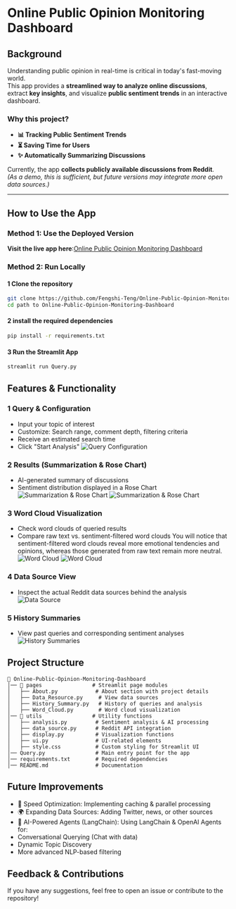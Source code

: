 # Online Public Opinion Monitoring Dashboard

## Background  
Understanding public opinion in real-time is critical in today's fast-moving world.  
This app provides a **streamlined way to analyze online discussions**, extract **key insights**, and visualize **public sentiment trends** in an interactive dashboard.  

### **Why this project?**  
- **📊 Tracking Public Sentiment Trends**  
- **⏳ Saving Time for Users**  
- **✨ Automatically Summarizing Discussions**  

Currently, the app **collects publicly available discussions from Reddit**.  
*(As a demo, this is sufficient, but future versions may integrate more open data sources.)*  

---

## How to Use the App  

### **Method 1: Use the Deployed Version**  
**Visit the live app here**:[Online Public Opinion Monitoring Dashboard](https://online-public-opinion-monitoring-dashboard-tengfengshi.streamlit.app)

### **Method 2: Run Locally**  

#### **1 Clone the repository**  
```bash
git clone https://github.com/Fengshi-Teng/Online-Public-Opinion-Monitoring-Dashboard.git
cd path to Online-Public-Opinion-Monitoring-Dashboard
```
#### **2 install the required dependencies** 
```bash
pip install -r requirements.txt
```
#### **3 Run the Streamlit App**
```bash
streamlit run Query.py
```
## Features & Functionality
### **1 Query & Configuration**
- Input your topic of interest
- Customize: Search range, comment depth, filtering criteria
- Receive an estimated search time
- Click "Start Analysis"
![Query Configuration](images/query_configuration.png)

### **2 Results (Summarization & Rose Chart)**
- AI-generated summary of discussions
- Sentiment distribution displayed in a Rose Chart
![Summarization & Rose Chart](images/query_summary.png)
![Summarization & Rose Chart](images/query_rose_chart.png)

### **3 Word Cloud Visualization**
- Check word clouds of queried results
- Compare raw text vs. sentiment-filtered word clouds
    You will notice that sentiment-filtered word clouds reveal more emotional tendencies and opinions, whereas those generated from raw text remain more neutral.
![Word Cloud](images/word_cloud1.png)
![Word Cloud](images/word_cloud2.png)

### **4 Data Source View**
- Inspect the actual Reddit data sources behind the analysis
![Data Source](images/data_source.png)

### **5 History Summaries**
- View past queries and corresponding sentiment analyses
![History Summaries](images/history_summaries.png)

## Project Structure
```
📁 Online-Public-Opinion-Monitoring-Dashboard
│── 📂 pages                # Streamlit page modules
│   ├── About.py            # About section with project details
│   ├── Data_Resource.py     # View data sources
│   ├── History_Summary.py   # History of queries and analysis
│   ├── Word_Cloud.py        # Word cloud visualization
│── 📂 utils                # Utility functions
│   ├── analysis.py         # Sentiment analysis & AI processing
│   ├── data_source.py      # Reddit API integration
│   ├── display.py          # Visualization functions
│   ├── ui.py               # UI-related elements
│   ├── style.css           # Custom styling for Streamlit UI
│── Query.py                # Main entry point for the app
│── requirements.txt        # Required dependencies
│── README.md               # Documentation
```
## Future Improvements
- 💨 Speed Optimization: Implementing caching & parallel processing
- 🌍 Expanding Data Sources: Adding Twitter, news, or other sources
- 🧠 AI-Powered Agents (LangChain): Using LangChain & OpenAI Agents for:
- Conversational Querying (Chat with data)
- Dynamic Topic Discovery
- More advanced NLP-based filtering

## Feedback & Contributions
If you have any suggestions, feel free to open an issue or contribute to the repository!